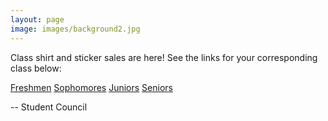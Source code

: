 ```yaml
---
layout: page
image: images/background2.jpg
---
```

Class shirt and sticker sales are here! See the links for your corresponding class below:

[Freshmen](https://austinisd.schoolcashonline.com/Fee/Details/22689/63/False/True)
[Sophomores](https://austinisd.schoolcashonline.com/Fee/Details/22690/63/False/True)
[Juniors](https://austinisd.schoolcashonline.com/Fee/Details/22694/63/False/True)
[Seniors](https://austinisd.schoolcashonline.com/Fee/Details/22695/63/False/True)

-- Student Council